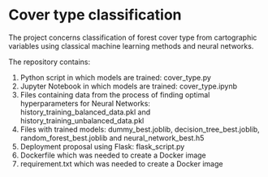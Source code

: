 # Cover type classification


The project concerns classification of forest cover type from cartographic variables using classical machine learning methods and neural networks.

The repository contains:
1. Python script in which models are trained: cover_type.py
2. Jupyter Notebook in which models are trained: cover_type.ipynb
3. Files containing data from the process of finding optimal hyperparameters for Neural Networks: history_training_balanced_data.pkl and history_training_unbalanced_data.pkl
4. Files with trained models: dummy_best.joblib, decision_tree_best.joblib, random_forest_best.joblib and neural_network_best.h5
5. Deployment proposal using Flask: flask_script.py
6. Dockerfile which was needed to create a Docker image
7. requirement.txt which was needed to create a Docker image
